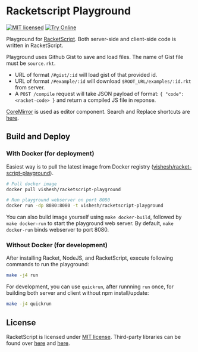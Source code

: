 Racketscript Playground
=======================

[![MIT licensed](https://img.shields.io/badge/license-MIT-blue.svg)](COPYING.md)
[![Try Online](https://img.shields.io/badge/try_it-online!-ff9900.svg)]( http://play.racketscript.org:8080/)

Playground for [RacketScript](https://github.com/vishesh/racketscript). 
Both server-side and client-side code is written in RacketScript. 

Playground uses Github Gist to save and load files. The name of Gist
file must be `source.rkt`.

- URL of format `/#gist/:id` will load gist of that provided id.
- URL of format `/#example/:id` will download
  `$ROOT_URL/examples/:id.rkt` from server.
- A `POST /compile` request will take JSON payload of format: `{
  "code": <racket-code> }` and return a compiled JS file in reponse.

[CoreMirror](https://codemirror.net/) is used as editor
component. Search and Replace shortcuts
are [here](https://codemirror.net/demo/search.html).

## Build and Deploy

### With Docker (for deployment)

Easiest way is to pull the latest image from Docker registry
([vishesh/racket-script-playground](https://hub.docker.com/r/vishesh/racketscript-playground)).

```bash
# Pull docker image
docker pull vishesh/racketscript-playground

# Run playground webserver on port 8080
docker run -dp 8080:8080 -t vishesh/racketscript-playground
```

You can also build image yourself using `make docker-build`, followed by `make
docker-run` to start the playground web server. By default, `make docker-run`
binds webserver to port 8080.

### Without Docker (for development)

After installing Racket, NodeJS, and RacketScript, execute following
commands to run the playground:

```bash
make -j4 run
```

For development, you can use `quickrun`, after runnning `run` once,
for building both server and client without npm install/update:

```bash
make -j4 quickrun
```

## License

RacketScript is licensed under [MIT license](LICENSE). Third-party
libraries can be found over [here](static/index.html)
and [here](package.json).
